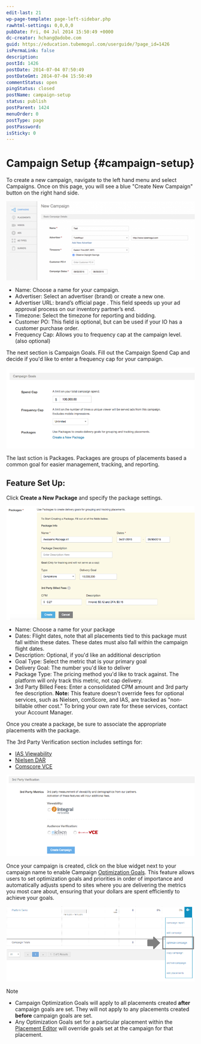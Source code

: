 ```yaml
---
edit-last: 21
wp-page-template: page-left-sidebar.php
rawhtml-settings: 0,0,0,0
pubDate: Fri, 04 Jul 2014 15:50:49 +0000
dc-creator: hchang@adobe.com
guid: https://education.tubemogul.com/userguide/?page_id=1426
isPermaLink: false
description: 
postId: 1426
postDate: 2014-07-04 07:50:49
postDateGmt: 2014-07-04 15:50:49
commentStatus: open
pingStatus: closed
postName: campaign-setup
status: publish
postParent: 1424
menuOrder: 0
postType: page
postPassword: 
isSticky: 0
---
```


# Campaign Setup {#campaign-setup}

To create a new campaign, navigate to the left hand menu and select Campaigns. Once on this page, you will see a blue "Create New Campaign" button on the right hand side.

[ ![campaign basics](assets/campaign-basics1-1024x428.png)](assets/campaign-basics1.png)

* Name: Choose a name for your campaign.
* Advertiser: Select an advertiser (brand) or create a new one.
* Advertiser URL: brand’s official page . This field speeds up your ad approval process on our inventory partner’s end.
* Timezone: Select the timezone for reporting and bidding.
* Customer PO: This field is optional, but can be used if your IO has a customer purchase order.
* Frequency Cap: Allows you to frequency cap at the campaign level. (also optional)

The next section is Campaign Goals. Fill out the Campaign Spend Cap and decide if you'd like to enter a frequency cap for your campaign.

[ ![image (10)](assets/image-10.png)](assets/image-10.png)

The last sction is Packages. Packages are groups of placements based a common goal for easier management, tracking, and reporting.  

 
## Feature Set Up:

Click **Create a New Package** and specify the package settings.

[ ![packages-generic](assets/packages-generic.png)](assets/packages-generic.png)
 

* Name: Choose a name for your package
* Dates: Flight dates, note that all placements tied to this package must fall within these dates. These dates must also fall within the campaign flight dates.
* Description: Optional, if you'd like an additional description
* Goal Type: Select the metric that is your primary goal
* Delivery Goal: The number you'd like to deliver
* Package Type: The pricing method you'd like to track against. The platform will only track this metric, not cap delivery.
* 3rd Party Billed Fees: Enter a consolidated CPM amount and 3rd party fee description. **Note:** This feature doesn't override fees for optional services, such as Nielsen, comScore, and IAS, are tracked as "non-billable other cost." To bring your own rate for these services, contact your Account Manager.

<!-- Where do you do this? It's not in this UI, I don't think -->Once you create a package, be sure to associate the appropriate placements with the package.

The 3rd Party Verification section includes settings for:

* [IAS Viewability](../../user-guide/measurement/viewability/ias-integration.md)
* [Nielsen DAR](../../user-guide/measurement/nielsen-ocr-reporting.md)
* [Comscore VCE](../../user-guide/measurement/comscore-vce.md)

[ ![3rd party](assets/3rd-party.png)](assets/3rd-party.png)
 
Once your campaign is created, click on the blue widget next to your campaign name to enable Campaign [Optimization Goals](../../user-guide/optimization/optimization-goals.md). This feature allows users to set optimization goals and priorities in order of importance and automatically adjusts spend to sites where you are delivering the metrics you most care about, ensuring that your dollars are spent efficiently to achieve your goals.

[ ![Blue_widget](assets/blue-widget.png)](assets/blue-widget.png)

>[!NOTE]
>
>* Campaign Optimization Goals will apply to all placements created **after** campaign goals are set. They will not apply to any placements created **before** campaign goals are set.
>* Any Optimization Goals set for a particular placement within the [Placement Editor](placement-setup.md) will override goals set at the campaign for that placement.
